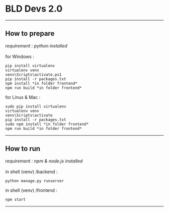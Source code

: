 # BLD Devs 2.0

---

## How to prepare

_requirement : python installed_
<br><br>
for Windows :

```
pip install virtualenv
virtualenv venv
venv\Scripts\activate.ps1
pip install -r packages.txt
npm install *in folder frontend*
npm run build *in folder frontend*
```

for Linux & Mac :

```
sudo pip install virtualenv
virtualenv venv
venv\Scripts\activate
pip install -r packages.txt
sudo npm install *in folder frontend*
npm run build *in folder frontend*
```

---

## How to run

_requirement : npm & node.js installed_
<br><br>
in shell (venv) /backend :

```
python manage.py runserver
```

in shell (venv) /frontend :

```
npm start
```

---
